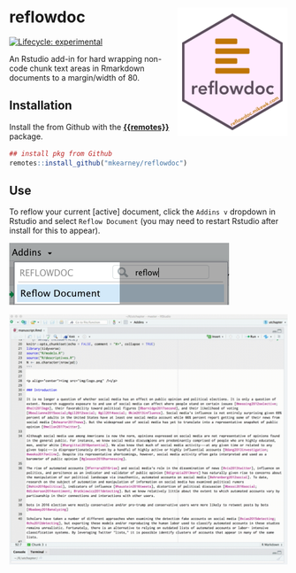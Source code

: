 
<!-- README.md is generated from README.Rmd. Please edit that file -->

# reflowdoc <img align="right" width="200" src="man/figures/logo.png">

[![Lifecycle:
experimental](https://img.shields.io/badge/lifecycle-experimental-orange.svg)](https://www.tidyverse.org/lifecycle/#experimental)

An Rstudio add-in for hard wrapping non-code chunk text areas in
Rmarkdown documents to a margin/width of 80.

## Installation

Install the from Github with the
[**{{remotes}}**](https://github.com/r-lib/remotes) package.

``` r
## install pkg from Github
remotes::install_github("mkearney/reflowdoc")
```

## Use

To reflow your current \[active\] document, click the `Addins v`
dropdown in Rstudio and select `Reflow Document` (you may need to
restart Rstudio after install for this to appear).

<p style="align:center">

<img src='tools/readme/addin.png' max-width="600px" />

</p>

<p style="align:center">

<img src='tools/readme/vid.gif' max-width="600px" />

</p>
